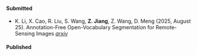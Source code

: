 #### Submitted

- K. Li, X. Cao, R. Liu, S. Wang, **Z. Jiang**, Z. Wang, D. Meng (2025, August 25). Annotation-Free Open-Vocabulary Segmentation for Remote-Sensing Images [_arxiv_](https://arxiv.org/abs/2508.18067)

#### Published


